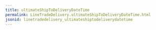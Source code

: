 ```yaml
---
title: ultimateShipToDeliveryDateTime
permalink: LineTradeDelivery.ultimateShipToDeliveryDateTime.html
jsonid: linetradedelivery_ultimateshiptodeliverydatetime
---
```

